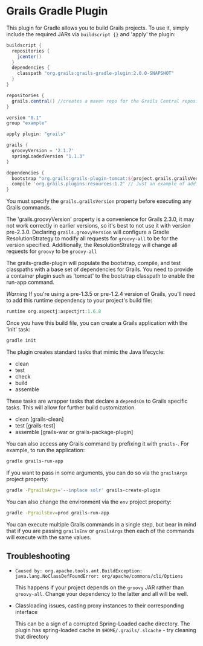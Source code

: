 # Grails Gradle Plugin

This plugin for Gradle allows you to build Grails projects. To use it, simply include the required JARs via `buildscript {}` and 'apply' the plugin:

```groovy
buildscript {
  repositories {
    jcenter()
  }
  dependencies {
    classpath "org.grails:grails-gradle-plugin:2.0.0-SNAPSHOT"
  }
}

repositories {
  grails.central() //creates a maven repo for the Grails Central repository (Core libraries and plugins)
}

version "0.1"
group "example"

apply plugin: "grails"

grails {
  groovyVersion = '2.1.7'
  springLoadedVersion "1.1.3"
}

dependencies {
  bootstrap "org.grails:grails-plugin-tomcat:${project.grails.grailsVersion}" // No container is deployed by default, so add this
  compile 'org.grails.plugins:resources:1.2' // Just an example of adding a Grails plugin
}
```
You must specify the `grails.grailsVersion` property before executing any Grails commands.

The 'grails.groovyVersion' property is a convenience for Grails 2.3.0, it may not work correctly in earlier
versions, so it's best to not use it with version pre-2.3.0. Declaring `grails.groovyVersion` will configure a Gradle ResolutionStrategy to modify all requests for `groovy-all` to be
for the version specified. Additionally, the ResolutionStrategy will change all requests for `groovy` to be `groovy-all`

The grails-gradle-plugin will populate the bootstrap, compile, and test classpaths with a base set of dependencies for Grails.
You need to provide a container plugin such as 'tomcat' to the bootstrap classpath to enable the run-app command.

*Warning* If you're using a pre-1.3.5 or pre-1.2.4 version of Grails, you'll need to add this runtime dependency to your project's build file:
```groovy
runtime org.aspectj:aspectjrt:1.6.8
```

Once you have this build file, you can create a Grails application with the 'init' task:
```sh
gradle init
```
The plugin creates standard tasks that mimic the Java lifecycle:

* clean
* test
* check
* build
* assemble

These tasks are wrapper tasks that declare a `dependsOn` to Grails specific tasks. This will allow for further build customization.

* clean [grails-clean]
* test [grails-test]
* assemble [grails-war or grails-package-plugin]

You can also access any Grails command by prefixing it with `grails-`. For example, to run the application:
```sh
gradle grails-run-app
```
If you want to pass in some arguments, you can do so via the `grailsArgs` project property:
```sh
gradle -PgrailsArgs='--inplace solr' grails-create-plugin
```
You can also change the environment via the `env` project property:
```sh
gradle -PgrailsEnv=prod grails-run-app
```
You can execute multiple Grails commands in a single step, but bear in mind that if you are passing `grailsEnv` or `grailsArgs` then each of the
commands will execute with the same values.

## Troubleshooting

* `Caused by: org.apache.tools.ant.BuildException: java.lang.NoClassDefFoundError: org/apache/commons/cli/Options`

  This happens if your project depends on the `groovy` JAR rather than `groovy-all`. Change your dependency to the latter and all will be well.

* Classloading issues, casting proxy instances to their corresponding interface

  This can be a sign of a corrupted Spring-Loaded cache directory.  The plugin has spring-loaded cache in `$HOME/.grails/.slcache` - try cleaning that directory
